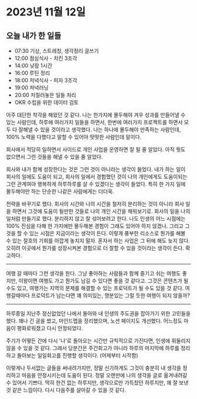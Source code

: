# 2023년 11월 12일

## 오늘 내가 한 일들&#x20;

* 07:30 기상, 스트레칭, 생각정리 글쓰기&#x20;
* 12:00 점심식사 - 치킨 3조각&#x20;
* 14:00 낮잠 1시간&#x20;
* 16:00 루틴 정리&#x20;
* 18:00 저녁식사 - 피자 3조각&#x20;
* 19:00 저녁러닝&#x20;
* 20:00 저질러놓은 일들 처리
* OKR 수립을 위한 데이터 검토&#x20;

아주 대단한 착각을 해왔던 것 같다. 나는 한가지에 몰두해야 겨우 성과를 만들어낼 수 있는 사람인데, 하루에 여러가지 일들을 하면서, 한번에 여러가지 프로젝트를 하면서 모두 다 잘해낼 수 있을 것이라고 생각했다.  나는 하나에 몰두해야 만족하는 사람인데, 100% 노력을 다했다고 말할 수 있어야 떳떳한 사람인데 말이다.&#x20;

회사에서 적당히 일하면서 사이드로 개인 사업을 운영하면 잘 될 줄 알았다. 아직 뭣도 없으면서 그런 것들을 해낼 수 있을 줄 알았다.&#x20;

회사와 내가 함께 성장한다는 것은 그런 것이 아니라는 생각이 들었다. 내가 하는 일이 회사의 일에도 도움이 되고, 회사의 일에서 경험했던 것이 나의 개인에게도 도움이되는 그런 관계여야 행복하게 하루하루를 살 수 있겠다는 생각이 들었다. 특히 한 가지 일에 몰두해야만 하는 단순한 나같은 사람에게는 더더욱.&#x20;

전략을 바꾸기로 했다. 회사의 시간와 나의 시간을 철저히 분리하는 것이 아니라 회사 일을 하면서 그것에 도움이 될만한 것들로 나의 개인 시간을 채워보기로. 회사의 일을 나의 일처럼 만들기로 했다. 분리하지 않고 잘 섞어보려고 한다. 나도 인생의 어느 시점에는 100% 진심을 다해 한 가지에만 몰두해본 경험이 그래도 있어야 하지 않겠나. 그리고 그것을 할 수 있는 시점은 지금이라는 생각이 든다. 이렇게 풍부한 리소스로 뭔가를 해볼 수 있는 절호의 기회를 아깝게 놓치지 말자. 혼자서 하는 사업은 그 뒤에 해도 늦지 않다. 오히려 이곳에서 뭔가를 성장시켜본 경험으로 더 잘할 수 있을 것이라는 생각이 든다. 확고하다.&#x20;

***

여행 갈 때마다 그런 생각을 한다. 그냥 좋아하는 사람들과 함께 즐기고 쉬는 여행도 좋지만, 이왕이면 여행도 가고 뭔가도 남길 수 있다면 좋을 것 같다고. 그것은 콘텐츠가 될수도 있고, 여행가는 지역의 문제를 해결할 수 있는 프로덕트가 될 수도 있을 것 같다. 여행갈때마다 프로덕트가 남는다면 꽤 의미있는, 명분있는 그럴 듯한 여행이 되지 않을까?&#x20;

***

하루종일 지난주 정신없었던 나에서 돌아와 내 인생의 주도권을 잡아가기 위한 고민들을 했다. 꽤나 긴 글을 썼고, 마인드맵을 정리했으며, 노션 페이지도 개선했다. 어느정도 마음이 평화로워졌고 다시 안정되었다.&#x20;

주기가 어떻든 간에 다시 '나'로 돌아오는 시간만 규칙적으로 가진다면, 인생에 휘둘리지 않을 수 있을 것 같다. 그래서 당분간은 주간회고가 아니라 하루의 마지막에 하루를 정리하고 돌아보는 일일회고를 진행할 생각이다. (어제부터 시작함)&#x20;

이렇게나 두서없는 글들을 써내려가지만, 정말 신기하게도 그것이 충분히 내 생각을 정리하고 마음을 안정시키는데 도움이 된다. 정말 오랜만에 나의 생각을 글로 옮겨내려갈 수 있어서 기쁘다. 딱히 한건 없는 하루지만, 생각으로만 가득찼던 하루지만, 꽤 잘 보낸 것 같은 느낌이다. 다시 다음주를 살아갈 수 있을 것 같다.&#x20;
